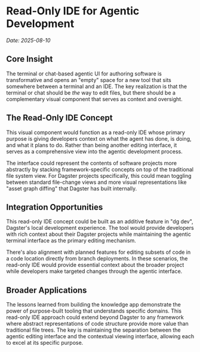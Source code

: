 # Read-Only IDE for Agentic Development

_Date: 2025-08-10_

## Core Insight

The terminal or chat-based agentic UI for authoring software is transformative and opens an "empty" space for a new tool that sits somewhere between a terminal and an IDE. The key realization is that the terminal or chat should be _the_ way to edit files, but there should be a complementary visual component that serves as context and oversight.

## The Read-Only IDE Concept

This visual component would function as a read-only IDE whose primary purpose is giving developers context on what the agent has done, is doing, and what it plans to do. Rather than being another editing interface, it serves as a comprehensive view into the agentic development process.

The interface could represent the contents of software projects more abstractly by stacking framework-specific concepts on top of the traditional file system view. For Dagster projects specifically, this could mean toggling between standard file-change views and more visual representations like "asset graph diffing" that Dagster has built internally.

## Integration Opportunities

This read-only IDE concept could be built as an additive feature in "dg dev", Dagster's local development experience. The tool would provide developers with rich context about their Dagster projects while maintaining the agentic terminal interface as the primary editing mechanism.

There's also alignment with planned features for editing subsets of code in a code location directly from branch deployments. In these scenarios, the read-only IDE would provide essential context about the broader project while developers make targeted changes through the agentic interface.

## Broader Applications

The lessons learned from building the knowledge app demonstrate the power of purpose-built tooling that understands specific domains. This read-only IDE approach could extend beyond Dagster to any framework where abstract representations of code structure provide more value than traditional file trees. The key is maintaining the separation between the agentic editing interface and the contextual viewing interface, allowing each to excel at its specific purpose.
